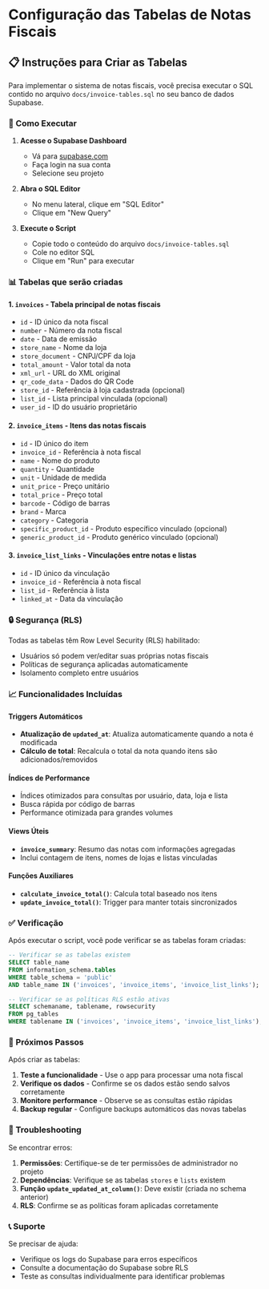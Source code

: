 # Configuração das Tabelas de Notas Fiscais

## 📋 Instruções para Criar as Tabelas

Para implementar o sistema de notas fiscais, você precisa executar o SQL contido no arquivo `docs/invoice-tables.sql` no seu banco de dados Supabase.

### 🚀 Como Executar

1. **Acesse o Supabase Dashboard**
   - Vá para [supabase.com](https://supabase.com)
   - Faça login na sua conta
   - Selecione seu projeto

2. **Abra o SQL Editor**
   - No menu lateral, clique em "SQL Editor"
   - Clique em "New Query"

3. **Execute o Script**
   - Copie todo o conteúdo do arquivo `docs/invoice-tables.sql`
   - Cole no editor SQL
   - Clique em "Run" para executar

### 📊 Tabelas que serão criadas

#### 1. `invoices` - Tabela principal de notas fiscais
- `id` - ID único da nota fiscal
- `number` - Número da nota fiscal
- `date` - Data de emissão
- `store_name` - Nome da loja
- `store_document` - CNPJ/CPF da loja
- `total_amount` - Valor total da nota
- `xml_url` - URL do XML original
- `qr_code_data` - Dados do QR Code
- `store_id` - Referência à loja cadastrada (opcional)
- `list_id` - Lista principal vinculada (opcional)
- `user_id` - ID do usuário proprietário

#### 2. `invoice_items` - Itens das notas fiscais
- `id` - ID único do item
- `invoice_id` - Referência à nota fiscal
- `name` - Nome do produto
- `quantity` - Quantidade
- `unit` - Unidade de medida
- `unit_price` - Preço unitário
- `total_price` - Preço total
- `barcode` - Código de barras
- `brand` - Marca
- `category` - Categoria
- `specific_product_id` - Produto específico vinculado (opcional)
- `generic_product_id` - Produto genérico vinculado (opcional)

#### 3. `invoice_list_links` - Vinculações entre notas e listas
- `id` - ID único da vinculação
- `invoice_id` - Referência à nota fiscal
- `list_id` - Referência à lista
- `linked_at` - Data da vinculação

### 🔒 Segurança (RLS)

Todas as tabelas têm Row Level Security (RLS) habilitado:
- Usuários só podem ver/editar suas próprias notas fiscais
- Políticas de segurança aplicadas automaticamente
- Isolamento completo entre usuários

### 📈 Funcionalidades Incluídas

#### Triggers Automáticos
- **Atualização de `updated_at`**: Atualiza automaticamente quando a nota é modificada
- **Cálculo de total**: Recalcula o total da nota quando itens são adicionados/removidos

#### Índices de Performance
- Índices otimizados para consultas por usuário, data, loja e lista
- Busca rápida por código de barras
- Performance otimizada para grandes volumes

#### Views Úteis
- **`invoice_summary`**: Resumo das notas com informações agregadas
- Inclui contagem de itens, nomes de lojas e listas vinculadas

#### Funções Auxiliares
- **`calculate_invoice_total()`**: Calcula total baseado nos itens
- **`update_invoice_total()`**: Trigger para manter totais sincronizados

### ✅ Verificação

Após executar o script, você pode verificar se as tabelas foram criadas:

```sql
-- Verificar se as tabelas existem
SELECT table_name 
FROM information_schema.tables 
WHERE table_schema = 'public' 
AND table_name IN ('invoices', 'invoice_items', 'invoice_list_links');

-- Verificar se as políticas RLS estão ativas
SELECT schemaname, tablename, rowsecurity 
FROM pg_tables 
WHERE tablename IN ('invoices', 'invoice_items', 'invoice_list_links');
```

### 🎯 Próximos Passos

Após criar as tabelas:

1. **Teste a funcionalidade** - Use o app para processar uma nota fiscal
2. **Verifique os dados** - Confirme se os dados estão sendo salvos corretamente
3. **Monitore performance** - Observe se as consultas estão rápidas
4. **Backup regular** - Configure backups automáticos das novas tabelas

### 🐛 Troubleshooting

Se encontrar erros:

1. **Permissões**: Certifique-se de ter permissões de administrador no projeto
2. **Dependências**: Verifique se as tabelas `stores` e `lists` existem
3. **Função `update_updated_at_column()`**: Deve existir (criada no schema anterior)
4. **RLS**: Confirme se as políticas foram aplicadas corretamente

### 📞 Suporte

Se precisar de ajuda:
- Verifique os logs do Supabase para erros específicos
- Consulte a documentação do Supabase sobre RLS
- Teste as consultas individualmente para identificar problemas